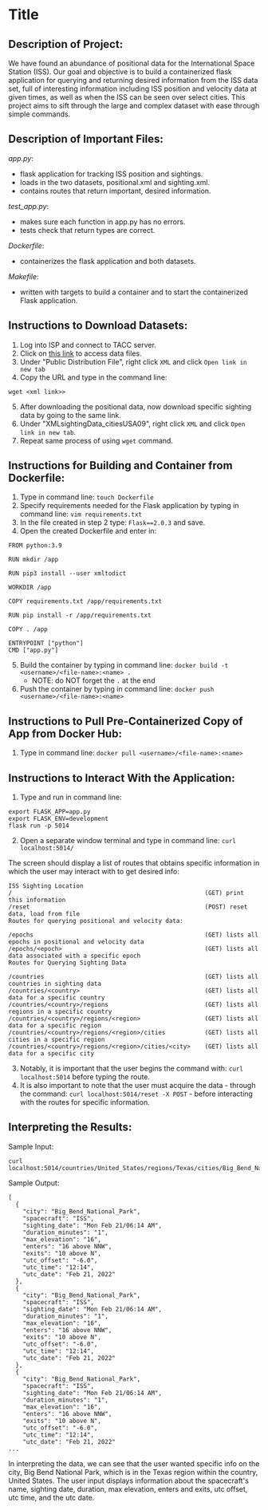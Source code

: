 # Title

## Description of Project:
We have found an abundance of positional data for the International Space Station (ISS). Our goal and objective is to build a containerized flask application for querying and returning desired information from the ISS data set, full of interesting information including ISS position and velocity data at given times, as well as when the ISS can be seen over select cities. This project aims to sift through the large and complex dataset with ease through simple commands. 

## Description of Important Files:
*app.py*:
- flask application for tracking ISS position and sightings.
- loads in the two datasets, positional.xml and sighting.xml.
- contains routes that return important, desired information.

*test_app.py*:
- makes sure each function in app.py has no errors.
- tests check that return types are correct.

*Dockerfile*:
- containerizes the flask application and both datasets.

*Makefile*:
- written with targets to build a container and to start the containerized Flask application.

## Instructions to Download Datasets:
1. Log into ISP and connect to TACC server.
2. Click on [this link](https://data.nasa.gov/Space-Science/ISS_COORDS_2022-02-13/r6u8-bhhq) to access data files.
3. Under "Public Distribution File", right click `XML` and click `Open link in new tab`
4. Copy the URL and type in the command line:
```
wget <xml link>>
```
5. After downloading the positional data, now download specific sighting data by going to the same link. 
6. Under "XMLsightingData_citiesUSA09", right click `XML` and click `Open link in new tab`.
7. Repeat same process of using `wget` command.

## Instructions for Building and Container from Dockerfile:
1. Type in command line: `touch Dockerfile`
2. Specify requirements needed for the Flask application by typing in command line: `vim requirements.txt`
3. In the file created in step 2 type: `Flask==2.0.3` and save.
4. Open the created Dockerfile and enter in:
```
FROM python:3.9

RUN mkdir /app

RUN pip3 install --user xmltodict

WORKDIR /app

COPY requirements.txt /app/requirements.txt

RUN pip install -r /app/requirements.txt

COPY . /app

ENTRYPOINT ["python"]
CMD ["app.py"] 
```
5. Build the container by typing in command line: `docker build -t <username>/<file-name>:<name> .` 
    - NOTE: do NOT forget the `.` at the end
6. Push the container by typing in command line: `docker push <username>/<file-name>:<name>`

## Instructions to Pull Pre-Containerized Copy of App from Docker Hub:
1. Type in command line: `docker pull <username>/<file-name>:<name>`

## Instructions to Interact With the Application:
1. Type and run in command line:
```
export FLASK_APP=app.py
export FLASK_ENV=development
flask run -p 5014
```
2. Open a separate window terminal and type in command line: `curl localhost:5014/`

The screen should display a list of routes that obtains specific information in which the user may interact with to get desired info:
```
ISS Sighting Location
/                                                      (GET) print this information
/reset                                                 (POST) reset data, load from file
Routes for querying positional and velocity data:

/epochs                                                (GET) lists all epochs in positional and velocity data
/epochs/<epoch>                                        (GET) lists all data associated with a specific epoch
Routes for Querying Sighting Data

/countries                                             (GET) lists all countries in sighting data
/countries/<country>                                   (GET) lists all data for a specific country
/countries/<country>/regions                           (GET) lists all regions in a specific country
/countries/<country>/regions/<region>                  (GET) lists all data for a specific region
/countries/<country>/regions/<region>/cities           (GET) lists all cities in a specific region
/countries/<country>/regions/<region>/cities/<city>    (GET) lists all data for a specific city
```
3. Notably, it is important that the user begins the command with: `curl localhost:5014` before typing the route.
4. It is also important to note that the user must acquire the data - through the command: `curl localhost:5014/reset -X POST` - before interacting with the routes for specific information.

## Interpreting the Results:
Sample Input:
```
curl localhost:5014/countries/United_States/regions/Texas/cities/Big_Bend_National_Park
```
Sample Output:
```
[
  {
    "city": "Big_Bend_National_Park",
    "spacecraft": "ISS",
    "sighting_date": "Mon Feb 21/06:14 AM",
    "duration_minutes": "1",
    "max_elevation": "16",
    "enters": "16 above NNW",
    "exits": "10 above N",
    "utc_offset": "-6.0",
    "utc_time": "12:14",
    "utc_date": "Feb 21, 2022"
  },
  {
    "city": "Big_Bend_National_Park",
    "spacecraft": "ISS",
    "sighting_date": "Mon Feb 21/06:14 AM",
    "duration_minutes": "1",
    "max_elevation": "16",
    "enters": "16 above NNW",
    "exits": "10 above N",
    "utc_offset": "-6.0",
    "utc_time": "12:14",
    "utc_date": "Feb 21, 2022"
  },
  {
    "city": "Big_Bend_National_Park",
    "spacecraft": "ISS",
    "sighting_date": "Mon Feb 21/06:14 AM",
    "duration_minutes": "1",
    "max_elevation": "16",
    "enters": "16 above NNW",
    "exits": "10 above N",
    "utc_offset": "-6.0",
    "utc_time": "12:14",
    "utc_date": "Feb 21, 2022"
...
```
In interpreting the data, we can see that the user wanted specific info on the city, Big Bend National Park, which is in the Texas region within the country, United States. The user input displays information about the spacecraft's name, sighting date, duration, max elevation, enters and exits, utc offset, utc time, and the utc date. 



